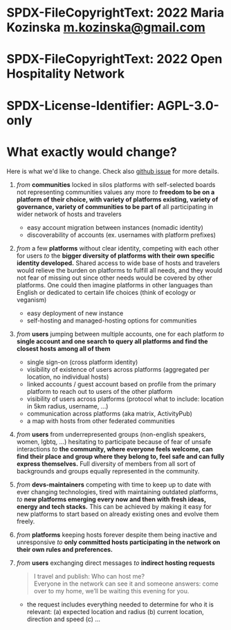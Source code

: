# SPDX-FileCopyrightText: 2022 Maria Kozinska <m.kozinska@gmail.com>
# SPDX-FileCopyrightText: 2022 Open Hospitality Network
#
# SPDX-License-Identifier: AGPL-3.0-only

# What exactly would change?

Here is what we'd like to change. Check also [github issue]({{site.github.repository_url}}/issues/33) for more details.

1. *from* **communities** locked in silos platforms with self-selected boards not representing communities values any more
   *to* **freedom to be on a platform of their choice, with variety of platforms existing, variety of governance, variety of communities to be part of** all participating in wider network of hosts and travelers
    - easy account migration between instances (nomadic identity)
    - discoverability of accounts (ex. usernames with platform prefixes)

1. *from* a few **platforms** without clear identity, competing with each other for users
   *to* the **bigger diversity of platforms with their own specific identity developed.** Shared access to wide base of hosts and travelers would relieve the burden on platforms to fulfill all needs, and they would not fear of missing out since other needs would be covered by other platforms. One could then imagine platforms in other languages than English or dedicated to certain life choices (think of ecology or veganism)
    - easy deployment of new instance
    - self-hosting and managed-hosting options for communities

1. *from* **users** jumping between multiple accounts, one for each platform
   *to* **single account and one search to query all platforms and find the closest hosts among all of them**
    - single sign-on (cross platform identity)
    - visibility of existence of users across platforms (aggregated per location, no individual hosts)
    - linked accounts / guest account based on profile from the primary platform to reach out to users of the other platform
    - visibility of users across platforms (protocol what to include: location in 5km radius, username, …)
    - communication across platforms (aka matrix, ActivityPub)
    - a map with hosts from other federated communities

1. *from* **users** from underrepresented groups (non-english speakers, women, lgbtq, …) hesitating to participate because of fear of unsafe interactions
   *to* **the community, where everyone feels welcome, can find their place and group where they belong to, feel safe and can fully express themselves.** Full diversity of members from all sort of backgrounds and groups equally represented in the community.

1. *from* **devs-maintainers** competing with time to keep up to date with ever changing technologies, tired with maintaining outdated platforms,
   *to* **new platforms emerging every now and then with fresh ideas, energy and tech stacks.** This can be achieved by making it easy for new platforms to start based on already existing ones and evolve them freely.

1. *from* **platforms** keeping hosts forever despite them being inactive and unresponsive
   *to* **only committed hosts participating in the network on their own rules and preferences.**

1. *from* **users** exchanging direct messages
   *to* **indirect hosting requests**

   > I travel and publish: Who can host me? \
   > Everyone in the network can see it and someone answers: come over to my home, we’ll be waiting this evening for you.

    - the request includes everything needed to determine for who it is relevant: (a) expected location and radius (b) current location, direction and speed (c) …
    
